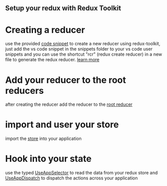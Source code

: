 ## Setup your redux with Redux Toolkit


# Creating a reducer

use the provided [code snippet](https://github.com/integrables/integrables-react/blob/master/redux/snippets/create-reducer-vscode-snippet.txt) to create a new reducer using redux-toolkit, just add the vs code snippet in the snippets folder to your vs code user snippets and you can use the shortcut "rcr" (redux create reducer) in a new file to generate the redux reducer. [learn more](https://code.visualstudio.com/docs/editor/userdefinedsnippets)

#  Add your reducer to the root reducers

after creating the reducer add the reducer to the [root reducer](https://github.com/integrables/integrables-react/blob/master/redux/setup/reducers/index.ts)

# import and user your store

import the [store](https://github.com/integrables/integrables-react/blob/master/redux/setup/store/store.ts) into your application

# Hook into your state

use the typed [UseAppSelector](https://github.com/integrables/integrables-react/blob/master/redux/setup/store/hooks.ts) to read the data from your redux store and [UseAppDispatch](https://github.com/integrables/integrables-react/blob/master/redux/setup/store/hooks.ts) to dispatch the actions across your application
